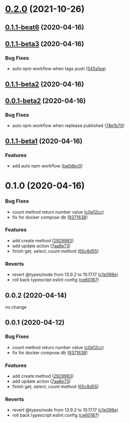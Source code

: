 # [0.2.0](https://github.com/damingerdai/knexer/compare/v0.1.1-beat6...v0.2.0) (2021-10-26)



## [0.1.1-beat6](https://github.com/damingerdai/knexer/compare/v0.1.1-beta5...v0.1.1-beat6) (2020-04-16)


## [0.1.1-beta3](https://github.com/damingerdai/knexer/compare/v0.1.1-beta2...v0.1.1-beta3) (2020-04-16)


### Bug Fixes

*  auto npm workflow when tags push ([545a1ea](https://github.com/damingerdai/knexer/commit/545a1ea7a183e6f34bcb0880aef2b979e5b3d6f3))



## [0.1.1-beta2](https://github.com/damingerdai/knexer/compare/v0.0.1-beta2...v0.1.1-beta2) (2020-04-16)



## [0.0.1-beta2](https://github.com/damingerdai/knexer/compare/v0.1.1-beta1...v0.0.1-beta2) (2020-04-16)


### Bug Fixes

*  auto npm workflow when replease published ([78e1b70](https://github.com/damingerdai/knexer/commit/78e1b70575ab726d7ed78c2b6e616717a1734b01))



## [0.1.1-beta1](https://github.com/damingerdai/knexer/compare/v0.1.0...v0.1.1-beta1) (2020-04-16)


### Features

* add auto npm workflow ([ba0dbc0](https://github.com/damingerdai/knexer/commit/ba0dbc0ae0aa968ef36af9ed9c5ca77868285f29))



# 0.1.0 (2020-04-16)


### Bug Fixes

* count method return number value ([c0e12cc](https://github.com/damingerdai/knexer/commit/c0e12ccc5573f3fef379d06ffb37cb9cbbca7c7f))
* fix for docker compose db ([9371638](https://github.com/damingerdai/knexer/commit/9371638499ad826afaa84cd6fd93f96d7cb1c0d2))


### Features

* add create method ([2929983](https://github.com/damingerdai/knexer/commit/29299837ad1a77085488e56d80d6854ad2725758))
* add update action ([7aa8e73](https://github.com/damingerdai/knexer/commit/7aa8e7310c357dd94a225b03e6b7fffe5a06a27b))
* finish get, select, count method ([65c8d55](https://github.com/damingerdai/knexer/commit/65c8d553053920813bed85807990993c49e88786))


### Reverts

* revert @types/node from 13.9.2 to 10.17.17 ([c1e098e](https://github.com/damingerdai/knexer/commit/c1e098e4e7f6ea1461d01e9a3e1ba2793de34a59))
* roll back typescript eslint config ([ce60187](https://github.com/damingerdai/knexer/commit/ce601871c4aa89d150f47e722537ee29e009885e))



## 0.0.2 (2020-04-14)

no change


## 0.0.1 (2020-04-12)


### Bug Fixes

* count method return number value ([c0e12cc](https://github.com/damingerdai/knexer/commit/c0e12ccc5573f3fef379d06ffb37cb9cbbca7c7f))
* fix for docker compose db ([9371638](https://github.com/damingerdai/knexer/commit/9371638499ad826afaa84cd6fd93f96d7cb1c0d2))


### Features

* add create method ([2929983](https://github.com/damingerdai/knexer/commit/29299837ad1a77085488e56d80d6854ad2725758))
* add update action ([7aa8e73](https://github.com/damingerdai/knexer/commit/7aa8e7310c357dd94a225b03e6b7fffe5a06a27b))
* finish get, select, count method ([65c8d55](https://github.com/damingerdai/knexer/commit/65c8d553053920813bed85807990993c49e88786))


### Reverts

* revert @types/node from 13.9.2 to 10.17.17 ([c1e098e](https://github.com/damingerdai/knexer/commit/c1e098e4e7f6ea1461d01e9a3e1ba2793de34a59))
* roll back typescript eslint config ([ce60187](https://github.com/damingerdai/knexer/commit/ce601871c4aa89d150f47e722537ee29e009885e))



